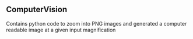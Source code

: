 ## ComputerVision

Contains python code to zoom into PNG images and generated a computer readable image at a given input magnification 
